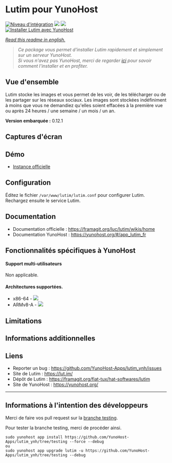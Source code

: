 # Lutim pour YunoHost

[![Niveau d'intégration](https://dash.yunohost.org/integration/lutim.svg)](https://dash.yunohost.org/appci/app/lutim) ![](https://ci-apps.yunohost.org/ci/badges/lutim.status.svg) [![](https://ci-apps.yunohost.org/ci/badges/lutim.maintain.svg)](https://github.com/YunoHost/Apps/#what-to-do-if-i-cant-maintain-my-app-anymore-)  
[![Installer Lutim avec YunoHost](https://install-app.yunohost.org/install-with-yunohost.png)](https://install-app.yunohost.org/?app=lutim)

*[Read this readme in english.](./README.md)*

> *Ce package vous permet d'installer Lutim rapidement et simplement sur un serveur YunoHost.  
Si vous n'avez pas YunoHost, merci de regarder [ici](https://yunohost.org/#/install_fr) pour savoir comment l'installer et en profiter.*

## Vue d'ensemble

Lutim stocke les images et vous permet de les voir, de les télécharger ou de les partager sur les réseaux sociaux.
Les images sont stockées indéfiniment à moins que vous ne demandiez qu'elles soient effacées à la première vue ou après 24 heures / une semaine / un mois / un an.

**Version embarquée :** 0.12.1

## Captures d'écran

## Démo

* [Instance officielle](https://lut.im/)

## Configuration

Éditez le fichier `/var/www/lutim/lutim.conf` pour configurer Lutim.
Rechargez ensuite le service Lutim.

## Documentation

 * Documentation officielle : https://framagit.org/luc/lutim/wikis/home
 * Documentation YunoHost : https://yunohost.org/#/app_lutim_fr

## Fonctionnalités spécifiques à YunoHost

#### Support multi-utilisateurs

Non applicable.

#### Architectures supportées.

* x86-64 - [![](https://ci-apps.yunohost.org/ci/logs/lutim%20%28Apps%29.svg)](https://ci-apps.yunohost.org/ci/apps/lutim/)
* ARMv8-A - [![](https://ci-apps-arm.yunohost.org/ci/logs/lutim%20%28Apps%29.svg)](https://ci-apps-arm.yunohost.org/ci/apps/lutim/)

## Limitations

## Informations additionnelles

## Liens

 * Reporter un bug : https://github.com/YunoHost-Apps/lutim_ynh/issues
 * Site de Lutim : https://lut.im/
 * Dépôt de Lutim : https://framagit.org/fiat-tux/hat-softwares/lutim
 * Site de YunoHost : https://yunohost.org/

---

## Informations à l'intention des développeurs

Merci de faire vos pull request sur la [branche testing](https://github.com/YunoHost-Apps/lutim_ynh/tree/testing).

Pour tester la branche testing, merci de procéder ainsi.
```
sudo yunohost app install https://github.com/YunoHost-Apps/lutim_ynh/tree/testing --force --debug
ou
sudo yunohost app upgrade lutim -u https://github.com/YunoHost-Apps/lutim_ynh/tree/testing --debug
```
